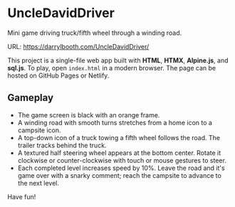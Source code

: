 # UncleDavidDriver

Mini game driving truck/fifth wheel through a winding road.

URL: https://darrylbooth.com/UncleDavidDriver/

This project is a single-file web app built with **HTML**, **HTMX**, **Alpine.js**, and **sql.js**.  To play, open `index.html` in a modern browser. The page can be hosted on GitHub Pages or Netlify.

## Gameplay

* The game screen is black with an orange frame.
* A winding road with smooth turns stretches from a home icon to a campsite icon.
* A top-down icon of a truck towing a fifth wheel follows the road. The trailer tracks behind the truck.
* A textured half steering wheel appears at the bottom center. Rotate it clockwise or counter-clockwise with touch or mouse gestures to steer.
* Each completed level increases speed by 10%. Leave the road and it's game over with a snarky comment; reach the campsite to advance to the next level.

Have fun!

